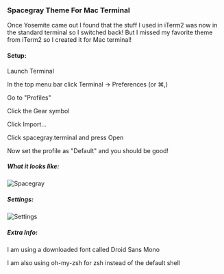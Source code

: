 ### Spacegray Theme For Mac Terminal

Once Yosemite came out I found that the stuff I used in iTerm2 was now in the standard terminal so I switched back! But I missed my favorite theme from iTerm2 so I created it for Mac terminal!

#### Setup:

Launch Terminal

In the top menu bar click Terminal -> Preferences (or ⌘,)

Go to "Profiles"

Click the Gear symbol

Click Import...

Click spacegray.terminal and press Open

Now set the profile as "Default" and you should be good!

##### What it looks like:
![Spacegray](https://github.com/tannadev/Spacegray-OSX-Terminal-Theme/blob/master/images/example.png)

##### Settings:
![Settings](https://github.com/tannadev/Spacegray-OSX-Terminal-Theme/blob/master/images/settings.png)

##### Extra Info:
I am using a downloaded font called Droid Sans Mono

I am also using oh-my-zsh for zsh instead of the default shell


